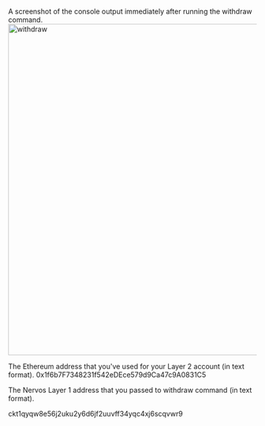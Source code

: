 
A screenshot of the console output immediately after running the withdraw command.
<img width="672" alt="withdraw" src="https://user-images.githubusercontent.com/29853600/128971079-f7b44dea-1245-4198-82af-ab2bcc3cca2d.png">



The Ethereum address that you've used for your Layer 2 account (in text format).
0x1f6b7F7348231f542eDEce579d9Ca47c9A0831C5


The Nervos Layer 1 address that you passed to withdraw command (in text format).

ckt1qyqw8e56j2uku2y6d6jf2uuvff34yqc4xj6scqvwr9
